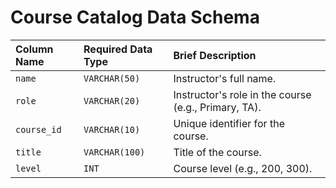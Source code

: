 # Course Catalog Data Schema

| Column Name    | Required Data Type | Brief Description |
| :---           | :---              | :---             |
| `name`         | `VARCHAR(50)`     | Instructor's full name. |
| `role`         | `VARCHAR(20)`     | Instructor's role in the course (e.g., Primary, TA). |
| `course_id`    | `VARCHAR(10)`     | Unique identifier for the course. |
| `title`        | `VARCHAR(100)`    | Title of the course. |
| `level`        | `INT`             | Course level (e.g., 200, 300). |
